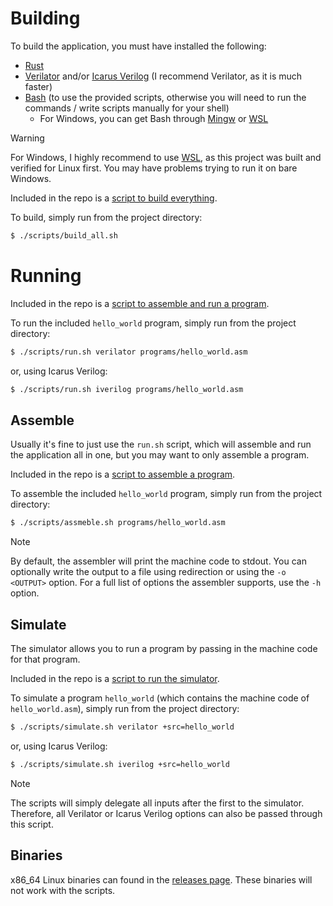 # Building

To build the application, you must have installed the following:
- [Rust](https://www.rust-lang.org/)
- [Verilator](https://www.veripool.org/verilator/) and/or [Icarus Verilog](https://steveicarus.github.io/iverilog/) (I recommend Verilator, as it is much faster)
- [Bash](https://www.gnu.org/software/bash/) (to use the provided scripts, otherwise you will need to run the commands / write scripts manually for your shell)
  - For Windows, you can get Bash through [Mingw](https://www.mingw-w64.org/) or [WSL](https://learn.microsoft.com/en-us/windows/wsl/)
> [!WARNING]
> For Windows, I highly recommend to use [WSL](https://learn.microsoft.com/en-us/windows/wsl/), as this project was built and verified for Linux first. You may have problems trying to run it on bare Windows.
 
Included in the repo is a [script to build everything](../scripts/build_all.sh).

To build, simply run from the project directory:

```bash
$ ./scripts/build_all.sh
```

# Running

Included in the repo is a [script to assemble and run a program](../scripts/run.sh).

To run the included `hello_world` program, simply run from the project directory:

```bash
$ ./scripts/run.sh verilator programs/hello_world.asm
```

or, using Icarus Verilog:

```bash
$ ./scripts/run.sh iverilog programs/hello_world.asm
```

## Assemble

Usually it's fine to just use the `run.sh` script, which will assemble and run the application all in one, but you may want to only assemble a program.

Included in the repo is a [script to assemble a program](../scripts/assemble.sh).

To assemble the included `hello_world` program, simply run from the project directory:

```bash
$ ./scripts/assmeble.sh programs/hello_world.asm
```

> [!NOTE]  
> By default, the assembler will print the machine code to stdout. You can optionally write the output to a file using redirection or using the `-o <OUTPUT>` option. For a full list of options the assembler supports, use the `-h` option.

## Simulate

The simulator allows you to run a program by passing in the machine code for that program.

Included in the repo is a [script to run the simulator](../scripts/simulate.sh).

To simulate a program `hello_world` (which contains the machine code of `hello_world.asm`), simply run from the project directory:

```bash
$ ./scripts/simulate.sh verilator +src=hello_world
```

or, using Icarus Verilog:

```bash
$ ./scripts/simulate.sh iverilog +src=hello_world
```

> [!NOTE]  
> The scripts will simply delegate all inputs after the first to the simulator. Therefore, all Verilator or Icarus Verilog options can also be passed through this script.

## Binaries

x86_64 Linux binaries can found in the [releases page](https://github.com/ablomm/ablomm-cpu/releases). These binaries will not work with the scripts.
